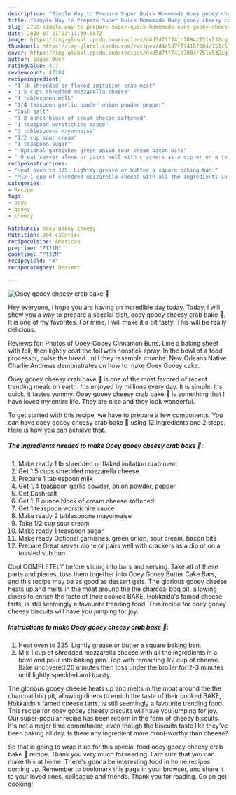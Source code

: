 ```yaml
---
description: "Simple Way to Prepare Super Quick Homemade Ooey gooey cheesy crab bake 🦀"
title: "Simple Way to Prepare Super Quick Homemade Ooey gooey cheesy crab bake 🦀"
slug: 2759-simple-way-to-prepare-super-quick-homemade-ooey-gooey-cheesy-crab-bake
date: 2020-07-21T03:11:39.687Z
image: https://img-global.cpcdn.com/recipes/d4d5d7ff741b7084/751x532cq70/ooey-gooey-cheesy-crab-bake-🦀-recipe-main-photo.jpg
thumbnail: https://img-global.cpcdn.com/recipes/d4d5d7ff741b7084/751x532cq70/ooey-gooey-cheesy-crab-bake-🦀-recipe-main-photo.jpg
cover: https://img-global.cpcdn.com/recipes/d4d5d7ff741b7084/751x532cq70/ooey-gooey-cheesy-crab-bake-🦀-recipe-main-photo.jpg
author: Edgar Bush
ratingvalue: 4.7
reviewcount: 47204
recipeingredient:
- "1 lb shredded or flaked imitation crab meat"
- "1.5 cups shredded mozzarella cheese"
- "1 tablespoon milk"
- "1/4 teaspoon garlic powder onion powder pepper"
- "Dash salt"
- "1-8 ounce block of cream cheese softened"
- "1 teaspoon worstichire sauce"
- "2 tablespoons mayonnaise"
- "1/2 cup sour cream"
- "1 teaspoon sugar"
- " Optional garnishes green onion sour cream bacon bits"
- " Great server alone or pairs well with crackers as a dip or on a toasted sub bun"
recipeinstructions:
- "Heat oven to 325. Lightly grease or butter a square baking ban."
- "Mix 1 cup of shredded mozzarella cheese with all the ingredients in a bowl and pour into baking pan. Top with remaining 1/2 cup of cheese. Bake uncovered 20 minutes then toss under the broiler for 2-3 minutes until lightly speckled and toasty."
categories:
- Recipe
tags:
- ooey
- gooey
- cheesy

katakunci: ooey gooey cheesy 
nutrition: 294 calories
recipecuisine: American
preptime: "PT21M"
cooktime: "PT32M"
recipeyield: "4"
recipecategory: Dessert

---
```



![Ooey gooey cheesy crab bake 🦀](https://img-global.cpcdn.com/recipes/d4d5d7ff741b7084/751x532cq70/ooey-gooey-cheesy-crab-bake-🦀-recipe-main-photo.jpg)

Hey everyone, I hope you are having an incredible day today. Today, I will show you a way to prepare a special dish, ooey gooey cheesy crab bake 🦀. It is one of my favorites. For mine, I will make it a bit tasty. This will be really delicious.

Reviews for: Photos of Ooey-Gooey Cinnamon Buns. Line a baking sheet with foil; then lightly coat the foil with nonstick spray. In the bowl of a food processor, pulse the bread until they resemble crumbs. New Orleans Native Charlie Andrews demonstrates on how to make Ooey Gooey cake.

Ooey gooey cheesy crab bake 🦀 is one of the most favored of recent trending meals on earth. It's enjoyed by millions every day. It is simple, it's quick, it tastes yummy. Ooey gooey cheesy crab bake 🦀 is something that I have loved my entire life. They are nice and they look wonderful.


To get started with this recipe, we have to prepare a few components. You can have ooey gooey cheesy crab bake 🦀 using 12 ingredients and 2 steps. Here is how you can achieve that.

<!--inarticleads1-->

##### The ingredients needed to make Ooey gooey cheesy crab bake 🦀:

1. Make ready 1 lb shredded or flaked imitation crab meat
1. Get 1.5 cups shredded mozzarella cheese
1. Prepare 1 tablespoon milk
1. Get 1/4 teaspoon garlic powder, onion powder, pepper
1. Get Dash salt
1. Get 1-8 ounce block of cream cheese softened
1. Get 1 teaspoon worstichire sauce
1. Make ready 2 tablespoons mayonnaise
1. Take 1/2 cup sour cream
1. Make ready 1 teaspoon sugar
1. Make ready  Optional garnishes: green onion, sour cream, bacon bits
1. Prepare  Great server alone or pairs well with crackers as a dip or on a toasted sub bun


Cool COMPLETELY before slicing into bars and serving. Take all of these parts and pieces, toss them together into Ooey Gooey Butter Cake Bars, and this recipe may be as good as dessert gets. The glorious gooey cheese heats up and melts in the moat around the the charcoal bbq pit, allowing diners to enrich the taste of their cooked BAKE, Hokkaido&#39;s famed cheese tarts, is still seemingly a favourite trending food. This recipe for ooey gooey cheesy biscuits will have you jumping for joy. 

<!--inarticleads2-->

##### Instructions to make Ooey gooey cheesy crab bake 🦀:

1. Heat oven to 325. Lightly grease or butter a square baking ban.
1. Mix 1 cup of shredded mozzarella cheese with all the ingredients in a bowl and pour into baking pan. Top with remaining 1/2 cup of cheese. Bake uncovered 20 minutes then toss under the broiler for 2-3 minutes until lightly speckled and toasty.


The glorious gooey cheese heats up and melts in the moat around the the charcoal bbq pit, allowing diners to enrich the taste of their cooked BAKE, Hokkaido&#39;s famed cheese tarts, is still seemingly a favourite trending food. This recipe for ooey gooey cheesy biscuits will have you jumping for joy. Our super-popular recipe has been reborn in the form of cheesy biscuits. It&#39;s not a major time commitment, even though the biscuits taste like they&#39;ve been baking all day. Is there any ingredient more drool-worthy than cheese? 

So that is going to wrap it up for this special food ooey gooey cheesy crab bake 🦀 recipe. Thank you very much for reading. I am sure that you can make this at home. There's gonna be interesting food in home recipes coming up. Remember to bookmark this page in your browser, and share it to your loved ones, colleague and friends. Thank you for reading. Go on get cooking!
